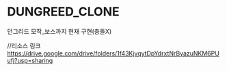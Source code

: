# DUNGREED_CLONE
던그리드 모작_보스까지 현재 구현(충돌X)

//리소스 링크
https://drive.google.com/drive/folders/1f43KjvqytDpYdrxtNrByazuNKM6PUufj?usp=sharing
